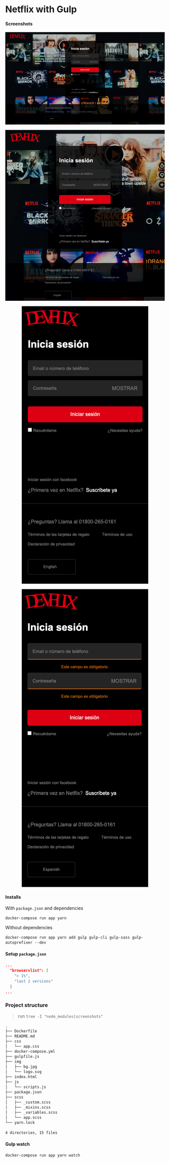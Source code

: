 # Netflix with Gulp

#### Screenshots
<p align="center">
  <kbd>
    <img src="screenshots/desktop.png" title="Desktop"  width="800px" height="auto">
  </kbd>
</p>

<p align="center">
  <kbd>
    <img src="screenshots/tablet.png" title="Tablet"  width="600px" height="auto">  
  </kbd>
</p>

<p align="center">
  <kbd>
    <img src="screenshots/phone.png" title="Phone"  width="400px" height="auto">    
  </kbd>
</p>

<p align="center">
  <kbd>
    <img src="screenshots/phone-errors.png" title="phone errors"  width="400px" height="auto">    
  </kbd>
</p>


#### Installs

With `package.json` and dependencies
```shell
docker-compose run app yarn
```

Without dependencies
```shell
docker-compose run app yarn add gulp gulp-cli gulp-sass gulp-autoprefixer --dev
```

#### Setup `package.json`
```json
...
  "browserslist": [
    "> 1%",
    "last 2 versions"
  ]
...
```

### Project structure

> run `tree -I "node_modules|screenshots"`
```shell
.
├── Dockerfile
├── README.md
├── css
│   └── app.css
├── docker-compose.yml
├── gulpfile.js
├── img
│   ├── bg.jpg
│   └── logo.svg
├── index.html
├── js
│   └── scripts.js
├── package.json
├── scss
│   ├── _custom.scss
│   ├── _mixins.scss
│   ├── _variables.scss
│   └── app.scss
└── yarn.lock

4 directories, 15 files
```

#### Gulp watch
```shell
docker-compose run app yarn watch
```

